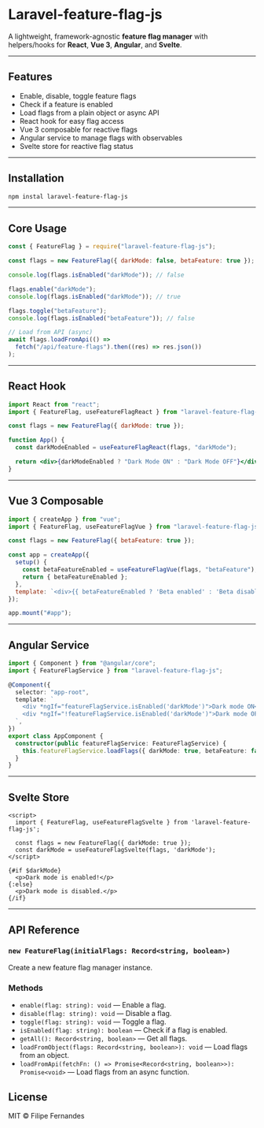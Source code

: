 # Laravel-feature-flag-js

A lightweight, framework-agnostic **feature flag manager** with helpers/hooks for **React**, **Vue 3**, **Angular**, and **Svelte**.

---

## Features

- Enable, disable, toggle feature flags
- Check if a feature is enabled
- Load flags from a plain object or async API
- React hook for easy flag access
- Vue 3 composable for reactive flags
- Angular service to manage flags with observables
- Svelte store for reactive flag status

---

## Installation

```bash
npm instal laravel-feature-flag-js
```

---

## Core Usage

```js
const { FeatureFlag } = require("laravel-feature-flag-js");

const flags = new FeatureFlag({ darkMode: false, betaFeature: true });

console.log(flags.isEnabled("darkMode")); // false

flags.enable("darkMode");
console.log(flags.isEnabled("darkMode")); // true

flags.toggle("betaFeature");
console.log(flags.isEnabled("betaFeature")); // false

// Load from API (async)
await flags.loadFromApi(() =>
  fetch("/api/feature-flags").then((res) => res.json())
);
```

---

## React Hook

```jsx
import React from "react";
import { FeatureFlag, useFeatureFlagReact } from "laravel-feature-flag-js";

const flags = new FeatureFlag({ darkMode: true });

function App() {
  const darkModeEnabled = useFeatureFlagReact(flags, "darkMode");

  return <div>{darkModeEnabled ? "Dark Mode ON" : "Dark Mode OFF"}</div>;
}
```

---

## Vue 3 Composable

```js
import { createApp } from "vue";
import { FeatureFlag, useFeatureFlagVue } from "laravel-feature-flag-js";

const flags = new FeatureFlag({ betaFeature: true });

const app = createApp({
  setup() {
    const betaFeatureEnabled = useFeatureFlagVue(flags, "betaFeature");
    return { betaFeatureEnabled };
  },
  template: `<div>{{ betaFeatureEnabled ? 'Beta enabled' : 'Beta disabled' }}</div>`,
});

app.mount("#app");
```

---

## Angular Service

```ts
import { Component } from "@angular/core";
import { FeatureFlagService } from "laravel-feature-flag-js";

@Component({
  selector: "app-root",
  template: `
    <div *ngIf="featureFlagService.isEnabled('darkMode')">Dark mode ON</div>
    <div *ngIf="!featureFlagService.isEnabled('darkMode')">Dark mode OFF</div>
  `,
})
export class AppComponent {
  constructor(public featureFlagService: FeatureFlagService) {
    this.featureFlagService.loadFlags({ darkMode: true, betaFeature: false });
  }
}
```

---

## Svelte Store

```svelte
<script>
  import { FeatureFlag, useFeatureFlagSvelte } from 'laravel-feature-flag-js';

  const flags = new FeatureFlag({ darkMode: true });
  const darkMode = useFeatureFlagSvelte(flags, 'darkMode');
</script>

{#if $darkMode}
  <p>Dark mode is enabled!</p>
{:else}
  <p>Dark mode is disabled.</p>
{/if}
```

---

## API Reference

### `new FeatureFlag(initialFlags: Record<string, boolean>)`

Create a new feature flag manager instance.

### Methods

- `enable(flag: string): void` — Enable a flag.
- `disable(flag: string): void` — Disable a flag.
- `toggle(flag: string): void` — Toggle a flag.
- `isEnabled(flag: string): boolean` — Check if a flag is enabled.
- `getAll(): Record<string, boolean>` — Get all flags.
- `loadFromObject(flags: Record<string, boolean>): void` — Load flags from an object.
- `loadFromApi(fetchFn: () => Promise<Record<string, boolean>>): Promise<void>` — Load flags from an async function.

## License

MIT © Filipe Fernandes
